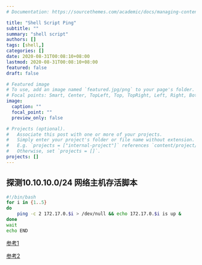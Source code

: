```yaml
---
# Documentation: https://sourcethemes.com/academic/docs/managing-content/

title: "Shell Script Ping"
subtitle: ""
summary: "shell script"
authors: []
tags: [shell,]
categories: []
date: 2020-08-31T00:08:10+08:00
lastmod: 2020-08-31T00:08:10+08:00
featured: false
draft: false

# Featured image
# To use, add an image named `featured.jpg/png` to your page's folder.
# Focal points: Smart, Center, TopLeft, Top, TopRight, Left, Right, BottomLeft, Bottom, BottomRight.
image:
  caption: ""
  focal_point: ""
  preview_only: false

# Projects (optional).
#   Associate this post with one or more of your projects.
#   Simply enter your project's folder or file name without extension.
#   E.g. `projects = ["internal-project"]` references `content/project/deep-learning/index.md`.
#   Otherwise, set `projects = []`.
projects: []
---
```


## 探测10.10.10.0/24 网络主机存活脚本

```sh
#!/bin/bash
for i in {1..5}
do
    ping -c 2 172.17.0.$i > /dev/null && echo 172.17.0.$i is up &
done
wait
echo END
```

[参考1](https://www.infvie.com/sexuality-skills/shell-multi-process.html)  

[参考2](https://stackoverflow.com/questions/2791069/how-to-use-parallel-execution-in-a-shell-script)


